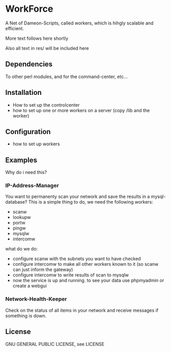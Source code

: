 # WorkForce

A Net of Dameon-Scripts, called workers, which is hihgly scalable and efficient.

More text follows here shortly

Also all text in res/ will be included here

## Dependencies

To other perl modules, and for the command-center, etc...

## Installation

- How to set up the controlcenter
- how to set up one or more workers on a server (copy /lib and the worker)

## Configuration

- how to set up workers

## Examples

Why do i need this?

### IP-Address-Manager
You want to permanenty scan your network and save the results in a mysql-database?
This is a simple thing to do, we need the following workers:
- scanw
- lookupw
- portw
- pingw
- mysqlw
- intercomw

what do we do:
- configure scanw with the subnets you want to have checked
- configure intercomw to make all other workers known to it (so scanw can just inform the gateway)
- configure intercomw to write results of scan to mysqlw
- now the service is up and running. to see your data use phpmyadmin or create a webgui

### Network-Health-Keeper
Check on the status of all items in your network and receive messages if something is down.

## License
GNU GENERAL PUBLIC LICENSE, see LICENSE
